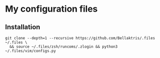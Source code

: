 # My configuration files

## Installation

    git clone --depth=1 --recursive https://github.com/Bellaktris/.files ~/.files \
      && source ~/.files/zsh/runcoms/.zlogin && python3 ~/.files/vim/configs.py
